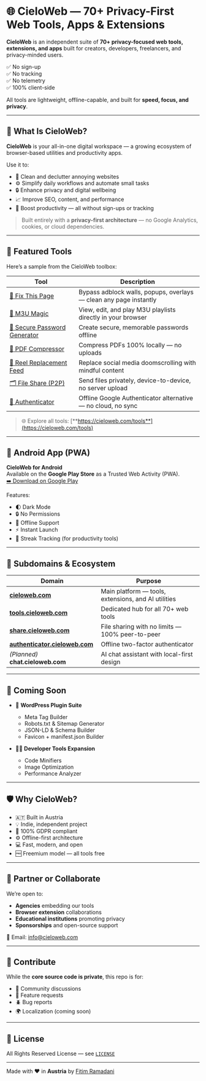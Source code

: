 # 🌐 CieloWeb — 70+ Privacy-First Web Tools, Apps & Extensions

**CieloWeb** is an independent suite of **70+ privacy-focused web tools, extensions, and apps** built for creators, developers, freelancers, and privacy-minded users.

✅ No sign-up  
✅ No tracking  
✅ No telemetry  
✅ 100% client-side  

All tools are lightweight, offline-capable, and built for **speed, focus, and privacy**.

---

## 🚀 What Is CieloWeb?

**CieloWeb** is your all-in-one digital workspace — a growing ecosystem of browser-based utilities and productivity apps.  

Use it to:  
- 🧹 Clean and declutter annoying websites  
- ⚙️ Simplify daily workflows and automate small tasks  
- 🔒 Enhance privacy and digital wellbeing  
- 📈 Improve SEO, content, and performance  
- 💼 Boost productivity — all without sign-ups or tracking  

> Built entirely with a **privacy-first architecture** — no Google Analytics, cookies, or cloud dependencies.

---

## 🧰 Featured Tools

Here’s a sample from the CieloWeb toolbox:

| Tool | Description |
|------|-------------|
| [🔧 Fix This Page](https://cieloweb.com/tools/fix-this-page-extension) | Bypass adblock walls, popups, overlays — clean any page instantly |
| [📸 M3U Magic](https://cieloweb.com/m3u-magic) | View, edit, and play M3U playlists directly in your browser |
| [🔐 Secure Password Generator](https://cieloweb.com/tools/secure-password-generator) | Create secure, memorable passwords offline |
| [🧾 PDF Compressor](https://cieloweb.com/tools/minimal-pdf-compressor) | Compress PDFs 100% locally — no uploads |
| [🧠 Reel Replacement Feed](https://cieloweb.com/tools/reel-replacement-feed) | Replace social media doomscrolling with mindful content |
| [🗂️ File Share (P2P)](https://share.cieloweb.com) | Send files privately, device-to-device, no server upload |
| [🔢 Authenticator](https://authenticator.cieloweb.com) | Offline Google Authenticator alternative — no cloud, no sync |

> 🌐 Explore all tools: [**https://cieloweb.com/tools**](https://cieloweb.com/tools)

---

## 📲 Android App (PWA)

**CieloWeb for Android**  
Available on the **Google Play Store** as a Trusted Web Activity (PWA).  
[➡️ Download on Google Play](https://play.google.com/store/apps/details?id=com.cieloweb.android)

Features:
- 🌓 Dark Mode  
- 🔒 No Permissions  
- 📡 Offline Support  
- ⚡ Instant Launch  
- 🧠 Streak Tracking (for productivity tools)

---

## 🧩 Subdomains & Ecosystem

| Domain | Purpose |
|--------|----------|
| **[cieloweb.com](https://cieloweb.com)** | Main platform — tools, extensions, and AI utilities |
| **[tools.cieloweb.com](https://tools.cieloweb.com)** | Dedicated hub for all 70+ web tools |
| **[share.cieloweb.com](https://share.cieloweb.com)** | File sharing with no limits — 100% peer-to-peer |
| **[authenticator.cieloweb.com](https://authenticator.cieloweb.com)** | Offline two-factor authenticator |
| *(Planned)* **chat.cieloweb.com** | AI chat assistant with local-first design |

---

## 🧩 Coming Soon

- 🧱 **WordPress Plugin Suite**  
  - Meta Tag Builder  
  - Robots.txt & Sitemap Generator  
  - JSON-LD & Schema Builder  
  - Favicon + manifest.json Builder  

- 🧑‍💻 **Developer Tools Expansion**  
  - Code Minifiers  
  - Image Optimization  
  - Performance Analyzer  

---

## 🛡️ Why CieloWeb?

- 🇦🇹 Built in Austria  
- 💡 Indie, independent project  
- 🔐 100% GDPR compliant  
- ⚙️ Offline-first architecture  
- 💻 Fast, modern, and open  
- 🆓 Freemium model — all tools free  

---

## 🤝 Partner or Collaborate

We’re open to:
- **Agencies** embedding our tools  
- **Browser extension** collaborations  
- **Educational institutions** promoting privacy  
- **Sponsorships** and open-source support  

📧 Email: [info@cieloweb.com](mailto:info@cieloweb.com)

---

## 🧠 Contribute

While the **core source code is private**, this repo is for:
- 💬 Community discussions  
- 🧩 Feature requests  
- 🪲 Bug reports  
- 🌍 Localization (coming soon)

---

## 📄 License

All Rights Reserved License — see [`LICENSE`](LICENSE)

---

Made with ❤️ in **Austria** by [Fitim Ramadani](https://cieloweb.com)
